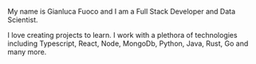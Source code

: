 My name is Gianluca Fuoco and I am a Full Stack Developer and Data Scientist. 

I love creating projects to learn. I work with a plethora of technologies including Typescript, React, Node, MongoDb, Python, Java, Rust, Go and many more.
